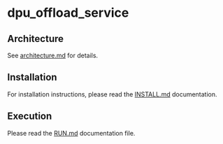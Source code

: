 # dpu_offload_service

## Architecture

See [architecture.md](./docs/architecture.md) for details.

## Installation

For installation instructions, please read the [INSTALL.md](./INSTALL.md) documentation.

## Execution

Please read the [RUN.md](./RUN.md) documentation file.
